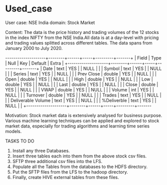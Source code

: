 # Used_case
User case: NSE India
domain: Stock Market

Content:
The data is the price history and trading volumes of the 12 stocks in the index NIFTY from the NSE India.All data is at a day-level with pricing and trading values splitted across different tables. The data spans from January 2000 to July 2020.

--------------------+--------+------+-----+---------+-------+
| Field              | Type   | Null | Key | Default | Extra |
+--------------------+--------+------+-----+---------+-------+
| Date               | text   | YES  |     | NULL    |       |
| Symbol             | text   | YES  |     | NULL    |       |
| Series             | text   | YES  |     | NULL    |       |
| Prev Close         | double | YES  |     | NULL    |       |
| Open               | double | YES  |     | NULL    |       |
| High               | double | YES  |     | NULL    |       |
| Low                | double | YES  |     | NULL    |       |
| Last               | double | YES  |     | NULL    |       |
| Close              | double | YES  |     | NULL    |       |
| VWAP               | double | YES  |     | NULL    |       |
| Volume             | int    | YES  |     | NULL    |       |
| Turnover           | double | YES  |     | NULL    |       |
| Trades             | text   | YES  |     | NULL    |       |
| Deliverable Volume | text   | YES  |     | NULL    |       |
| %Deliverble        | text   | YES  |     | NULL    |       |
+--------------------+--------+------+-----+---------+-------

Motivation: 
Stock market data is extensively analysed for business purpose. Various machine learning techniques can be applied and explored to stock market data, especially for trading algorithms and learning time series models.

TASKS TO DO
1) Install any three Databases.
2) Insert three tables each into them from the above stock csv files.
3) SFTP three additional csv files into the LFS.
4) Populate all the Tables from the databases to the HDFS directory.
5) Put the SFTP files from the LFS to the hadoop directory.
6) Finally, create HIVE external tables from these files.

